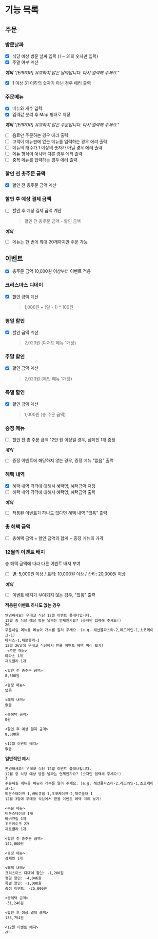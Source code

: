 # 기능 목록

## 주문

### 방문날짜

- [x] 식당 예상 방문 날짜 입력 (1 ~ 31의 숫자만 입력)
- [x] 주말 여부 계산

_**예외**_
_"[ERROR] 유효하지 않은 날짜입니다. 다시 입력해 주세요."_

- [x] 1 이상 31 이하의 숫자가 아닌 경우 에러 출력

### 주문메뉴

- [x] 메뉴와 개수 입력
- [x] 입력값 분리 후 Map 형태로 저장

_**예외**_
_"[ERROR] 유효하지 않은 주문입니다. 다시 입력해 주세요."_

- [ ] 음료만 주문하는 경우 에러 출력
- [ ] 고객이 메뉴판에 없는 메뉴를 입력하는 경우 에러 출력
- [ ] 메뉴의 개수가 1 이상의 숫자가 아닐 경우 에러 출력
- [ ] 메뉴 형식이 예시와 다른 경우 에러 출력
- [ ] 중복 메뉴를 입력하는 경우 에러 출력

### 할인 전 총주문 금액

- [x] 할인 전 총주문 금액 계산

### 할인 후 예상 결제 금액

- [ ] 할인 후 예상 결제 금액 계산
  > 할인 전 총주문 금액 - 할인 금액

_**예외**_

- [ ] 메뉴는 한 번에 최대 20개까지만 주문 가능

## 이벤트

- [x] 총주문 금액 10,000원 이상부터 이벤트 적용

### 크리스마스 디데이

- [x] 할인 금액 계산
  > 1,000원 + (일 - 1) \* 100원

### 평일 할인

- [x] 할인 금액 계산
  > 2,023원 (디저트 메뉴 1개당)

### 주말 할인

- [x] 할인 금액 계산
  > 2,023원 (메인 메뉴 1개당)

### 특별 할인

- [x] 할인 금액 계산
  > 1,000원 (총 주문 금액)

### 증정 메뉴

- [ ] 할인 전 총 주문 금액 12만 원 이상일 경우, 샴페인 1개 증정

_**예외**_

- [ ] 증정 이벤트에 해당하지 않는 경우, 증정 메뉴 "없음" 출력

### 혜택 내역

- [x] 혜택 내역 각각에 대해서 혜택명, 혜택금액 저장
- [ ] 혜택 내역 각각에 대해서 혜택명, 혜택금액 출력

_**예외**_

- [ ] 적용된 이벤트가 하나도 없다면 혜택 내역 "없음" 출력

### 총 혜택 금액

- [ ] 총혜택 금액 = 할인 금액의 합계 + 증정 메뉴의 가격

### 12월의 이벤트 배지

총 혜택 금액에 따라 다른 이벤트 배지 부여

- [ ] 별: 5,000원 이상 / 트리: 10,000원 이상 / 산타: 20,000원 이상

_**예외**_

- [ ] 이벤트 배지가 부여되지 않는 경우, "없음" 출력

**적용된 이벤트 하나도 없는 경우**

```
안녕하세요! 우테코 식당 12월 이벤트 플래너입니다.
12월 중 식당 예상 방문 날짜는 언제인가요? (숫자만 입력해 주세요!)
26
주문하실 메뉴를 메뉴와 개수를 알려 주세요. (e.g. 해산물파스타-2,레드와인-1,초코케이크-1)
타파스-1,제로콜라-1
12월 26일에 우테코 식당에서 받을 이벤트 혜택 미리 보기!
 <주문 메뉴>
타파스 1개
제로콜라 1개

<할인 전 총주문 금액>
8,500원

<증정 메뉴>
없음

<혜택 내역>
없음

<총혜택 금액>
0원

<할인 후 예상 결제 금액>
8,500원

<12월 이벤트 배지>
없음
```

**일반적인 예시**

```
안녕하세요! 우테코 식당 12월 이벤트 플래너입니다.
12월 중 식당 예상 방문 날짜는 언제인가요? (숫자만 입력해 주세요!)
3
주문하실 메뉴를 메뉴와 개수를 알려 주세요. (e.g. 해산물파스타-2,레드와인-1,초코케이크-1)
티본스테이크-1,바비큐립-1,초코케이크-2,제로콜라-1
12월 3일에 우테코 식당에서 받을 이벤트 혜택 미리 보기!

<주문 메뉴>
티본스테이크 1개
바비큐립 1개
초코케이크 2개
제로콜라 1개

<할인 전 총주문 금액>
142,000원

<증정 메뉴>
샴페인 1개

<혜택 내역>
크리스마스 디데이 할인: -1,200원
평일 할인: -4,046원
특별 할인: -1,000원
증정 이벤트: -25,000원

<총혜택 금액>
-31,246원

<할인 후 예상 결제 금액>
135,754원

<12월 이벤트 배지>
산타
```
